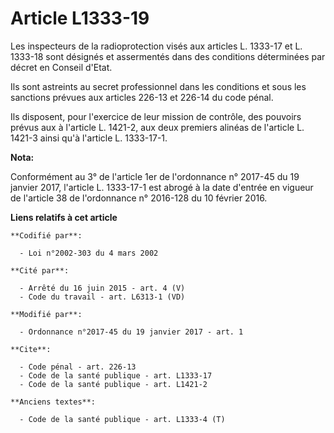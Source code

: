 # Article L1333-19

Les inspecteurs de la radioprotection visés aux articles L. 1333-17 et L. 1333-18 sont désignés et assermentés dans des
conditions déterminées par décret en Conseil d'Etat. 

Ils sont astreints au secret professionnel dans les conditions et sous les sanctions prévues aux articles 226-13 et 226-14 du
code pénal. 

Ils disposent, pour l'exercice de leur mission de contrôle, des pouvoirs prévus aux à l'article L. 1421-2, aux deux premiers
alinéas de l'article L. 1421-3 ainsi qu'à l'article L. 1333-17-1.

**Nota:**

Conformément au 3° de l'article 1er de l'ordonnance n° 2017-45 du 19 janvier 2017, l'article L. 1333-17-1 est abrogé à la
date d'entrée en vigueur de l'article 38 de l'ordonnance n° 2016-128 du 10 février 2016.

**Liens relatifs à cet article**

	**Codifié par**:

	  - Loi n°2002-303 du 4 mars 2002

	**Cité par**:

	  - Arrêté du 16 juin 2015 - art. 4 (V)
	  - Code du travail - art. L6313-1 (VD)

	**Modifié par**:

	  - Ordonnance n°2017-45 du 19 janvier 2017 - art. 1

	**Cite**:

	  - Code pénal - art. 226-13
	  - Code de la santé publique - art. L1333-17
	  - Code de la santé publique - art. L1421-2

	**Anciens textes**:

	  - Code de la santé publique - art. L1333-4 (T)
